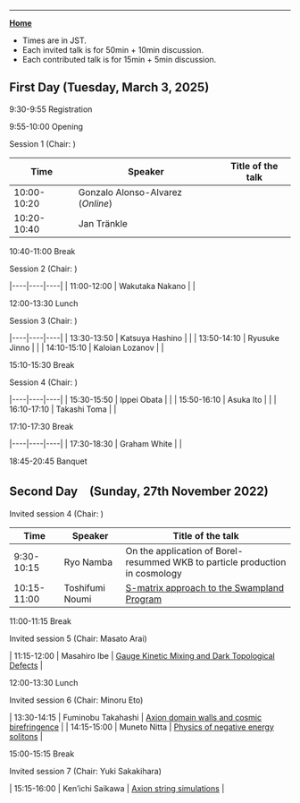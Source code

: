 ---

[**Home**](index)

- Times are in JST. 
- Each invited talk is for 50min + 10min discussion. 
- Each contributed talk is for 15min + 5min discussion. 
<!--- Both of them include time for questions and comments.-->

## First Day (Tuesday, March 3, 2025)

9:30-9:55 Registration

9:55-10:00 Opening

Session 1 (Chair: )

| Time | Speaker | Title of the talk |
|----|----|----|
| 10:00-10:20 | Gonzalo Alonso-Alvarez (*Online*) | []() |
| 10:20-10:40 | Jan Tränkle | []() |

10:40-11:00    Break

Session 2 (Chair: )

|----|----|----|
| 11:00-12:00 | Wakutaka Nakano | []() |

12:00-13:30  Lunch

Session 3 (Chair: )

|----|----|----|
| 13:30-13:50 | Katsuya Hashino | []() |
| 13:50-14:10 | Ryusuke Jinno | []() |
| 14:10-15:10 | Kaloian Lozanov | []() |

15:10-15:30 Break

Session 4 (Chair: )

|----|----|----|
| 15:30-15:50 | Ippei Obata | []() |
| 15:50-16:10 | Asuka Ito | []() |
| 16:10-17:10 | Takashi Toma | []() |

17:10-17:30 Break

|----|----|----|
| 17:30-18:30 | Graham White | []() |

18:45-20:45 Banquet

## Second Day　(Sunday, 27th November 2022)

Invited session 4 (Chair: )

| Time | Speaker | Title of the talk |
|----|----|----|
| 9:30-10:15 | Ryo Namba | On the application of Borel-resummed WKB to particle production in cosmology |
| 10:15-11:00| Toshifumi Noumi | [S-matrix approach to the Swampland Program](20221127_02_noumi.pdf) |

11:00-11:15 Break

Invited session 5 (Chair: Masato Arai)

| 11:15-12:00 | Masahiro Ibe | [Gauge Kinetic Mixing and Dark Topological Defects](20221127_03_ibe.pdf) |

12:00-13:30 Lunch

Invited session 6 (Chair: Minoru Eto)

| 13:30-14:15 | Fuminobu Takahashi | [Axion domain walls and cosmic birefringence](20221127_04_takahashi.pdf) |
| 14:15-15:00 | Muneto Nitta | [Physics of negative energy solitons](20221127_05_nitta.pdf) |

15:00-15:15 Break

Invited session 7 (Chair: Yuki Sakakihara)

| 15:15-16:00 | Ken’ichi Saikawa | [Axion string simulations](20221127_06_saikawa.pdf) |







